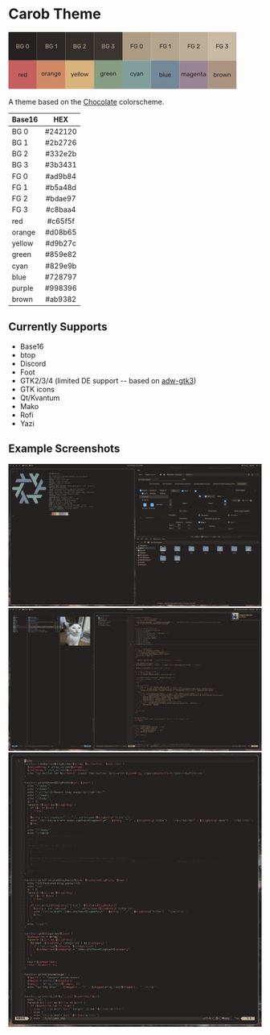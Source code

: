 # Carob Theme
![colorscheme preview](carob.webp "colorscheme preview")        
     
A theme based on the [Chocolate](https://gitlab.com/snakedye/chocolate) colorscheme.
     
| Base16 | HEX     |
| :----- | :-----: |
| BG 0   | #242120 |
| BG 1   | #2b2726 |
| BG 2   | #332e2b |
| BG 3   | #3b3431 |
| FG 0   | #ad9b84 |
| FG 1   | #b5a48d |
| FG 2   | #bdae97 |
| FG 3   | #c8baa4 |
| red    | #c65f5f |
| orange | #d08b65 |
| yellow | #d9b27c |
| green  | #859e82 |
| cyan   | #829e9b |
| blue   | #728797 |
| purple | #998396 |
| brown  | #ab9382 |
     
## Currently Supports
- Base16
- btop
- Discord
- Foot
- GTK2/3/4 (limited DE support -- based on [adw-gtk3](https://github.com/lassekongo83/adw-gtk3))
- GTK icons
- Qt/Kvantum
- Mako
- Rofi
- Yazi

## Example Screenshots
![example 1](screenshots/desktop1.webp "example 1")    
![example 2](screenshots/desktop2.webp "example 2")     
![example 3](screenshots/nvim.webp "example 3")    
